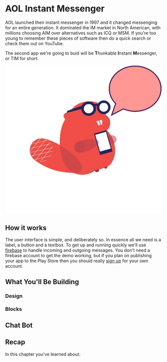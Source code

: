 # AOL Instant Messenger

AOL launched their instant messenger in 1997 and it changed messenging for an entire generation. It dominated the IM market in North American, with millions choosing AIM over  alternatives such as ICQ or MSM. If you're too young to remember these pieces of software then do a quick search or check them out on YouTube.

The second app we're going to buid will be **T**hunkable **I**nstant **M**essenger, or TIM for short.

![TIM Logo](img/tim.png)

## How it works

The user interface is simple, and deliberately so. In essence all we need is a label, a button and a textbox. To get up and running quickly we'll use [firebase](https://firebase.google.com/) to handle incoming and outgoing messages. You don't need a firebase account to get the demo working, but if you plan on publishing your app to the Play Store then you should really [sign up](https://console.firebase.google.com/) for your own account.

## What You'll Be Building

### Design

### Blocks

## Chat Bot

## Recap

In this chapter you've learned about:

